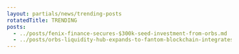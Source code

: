 ```yaml
---
layout: partials/news/trending-posts
rotatedTitle: TRENDING
posts:
  - ../posts/fenix-finance-secures-$300k-seed-investment-from-orbs.md
  - ../posts/orbs-liquidity-hub-expands-to-fantom-blockchain-integrates-with-spookyswap.md
---
```


